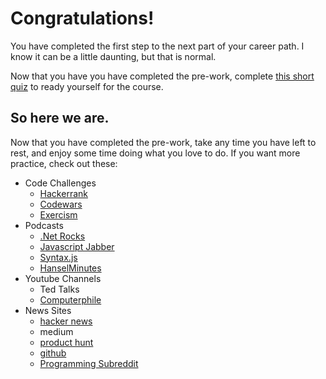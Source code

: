 # Congratulations!

You have completed the first step to the next part of your career path. I know it can be a little daunting, but that is normal.

Now that you have you have completed the pre-work, complete [this short quiz](https://goo.gl/forms/4BHYQDOUSGaY7jrj1) to ready yourself for the course.

## So here we are.

Now that you have completed the pre-work, take any time you have left to rest, and enjoy some time doing what you love to do. If you want more practice, check out these:

- Code Challenges
  - [Hackerrank](https://www.hackerrank.com)
  - [Codewars](https://www.codewars.com)
  - [Exercism](https://exercism.io/)
- Podcasts
  - [.Net Rocks](https://dotnetrocks.com/)
  - [Javascript Jabber](https://devchat.tv/js-jabber/)
  - [Syntax.js](https://syntax.fm/)
  - [HanselMinutes](https://www.hanselminutes.com/)
- Youtube Channels
  - Ted Talks
  - [Computerphile](https://www.youtube.com/channel/UC9-y-6csu5WGm29I7JiwpnA)
- News Sites
  - [hacker news](https://news.ycombinator.com/)
  - medium
  - [product hunt](https://www.producthunt.com/)
  - [github](https://github.com)
  - [Programming Subreddit](https://reddit.com/r/programming/)
